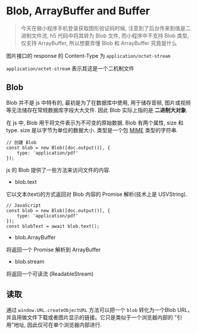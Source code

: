 <!--
Created: Tue Jan 12 2021 20:46:46 GMT+0800 (China Standard Time)
Modified: Tue Jan 12 2021 21:27:21 GMT+0800 (China Standard Time)
-->
<!-- Tag: js -->

# Blob, ArrayBuffer and Buffer

> 今天在做小程序手机登录获取图形验证码时候, 注意到了后台传来到值是二进制文件流, h5 代码中将其转为 Blob 文件, 而小程序中不支持 Blob 类型, 仅支持 ArrayBuffer, 所以想要弄懂 Blob 和 ArrayBuffer 究竟是什么

图片接口的 response 的 Content-Type 为 `application/octet-stream`

`application/octet-stream` 表示其这是一个二机制文件

## Blob

Blob 并不是 js 中特有的, 最初是为了在数据库中使用, 用于储存音频, 图片或视频等无法储存在常规数据库字段大大文件. 因此 Blob 实际上指的是 **二进制大对象**. 

在 js 中, Blob 用于将文件表示为不可变的原始数据. Blob 有两个属性, size 和 type. size 是以字节为单位的数据大小. 类型是一个包 [MIME](https://developer.mozilla.org/zh-CN/docs/Web/HTTP/Basics_of_HTTP/MIME_types) 类型的字符串.

``` JS
// 创建 Blob
const blob = new Blob([doc.output()], {
    type: 'application/pdf'
});
```

js 的 Blob 提供了一些方法来访问文件的内容.

* blob.text

它以文本(text)的方式返回对 Blob 内容的 Promise 解析(技术上是 USVString).

``` JS
// JavaScript
const blob = new Blob([doc.output()], {
    type: 'application/pdf'
});
const blobText = await blob.text();
```

* blob.ArrayBuffer

将返回一个 Promise 解析到 ArrayBuffer

* blob.stream

将返回一个可读流 (ReadableStream)

## 读取

通过 `window.URL.createObjectURL` 方法可以把一个 `blob` 转化为一个Blob URL，并且用做文件下载或者图片显示的链接。它只是类似于一个浏览器内部的 "引用"地址, 因此仅可在单个浏览器内部进行.



